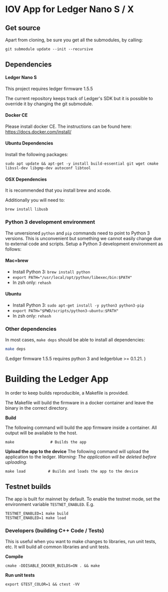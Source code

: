 # IOV App for Ledger Nano S / X

## Get source
Apart from cloning, be sure you get all the submodules, by calling:
```
git submodule update --init --recursive
```

## Dependencies

#### Ledger Nano S

This project requires ledger firmware 1.5.5

The current repository keeps track of Ledger's SDK but it is possible to override it by changing the git submodule.

#### Docker CE

Please install docker CE. The instructions can be found here: https://docs.docker.com/install/

#### Ubuntu Dependencies
Install the following packages:
```
sudo apt update && apt-get -y install build-essential git wget cmake libssl-dev libgmp-dev autoconf libtool
```

#### OSX Dependencies
It is recommended that you install brew and xcode.

Additionally you will need to:

```
brew install libusb
```

### Python 3 development environment

The unversioned `python` and `pip` commands need to point to Python 3 versions. This is unconvenient
but something we cannot easily change due to external code and scripts.
Setup a Python 3 development environment as follows:

#### Mac+brew

- Install Python 3: `brew install python`
- `export PATH="/usr/local/opt/python/libexec/bin:$PATH"`
- In zsh only: `rehash`

#### Ubuntu

- Install Python 3: `sudo apt-get install -y python3 python3-pip`
- `export PATH="$PWD/scripts/python3-ubuntu:$PATH"`
- In zsh only: `rehash`

### Other dependencies

In most cases, `make deps` should be able to install all dependencies:

```bash
make deps
```

(Ledger firmware 1.5.5 requires python 3 and ledgerblue >= 0.1.21. )

# Building the Ledger App
In order to keep builds reproducible, a Makefile is provided.

The Makefile will build the firmware in a docker container and leave the binary in the correct directory.

**Build**

The following command will build the app firmware inside a container. All output will be available to the host.
```
make                # Builds the app
```

**Upload the app to the device**
The following command will upload the application to the ledger. _Warning: The application will be deleted before uploading._
```
make load          # Builds and loads the app to the device
```

## Testnet builds

The app is built for mainnet by default. To enable the testnet mode, set
the environment variable `TESTNET_ENABLED`. E.g.

```
TESTNET_ENABLED=1 make build
TESTNET_ENABLED=1 make load
```

### Developers (building C++ Code / Tests)

This is useful when you want to make changes to libraries, run unit tests, etc. It will build all common libraries and unit tests.

**Compile**
```
cmake -DDISABLE_DOCKER_BUILDS=ON . && make
```
**Run unit tests**
```
export GTEST_COLOR=1 && ctest -VV
```
